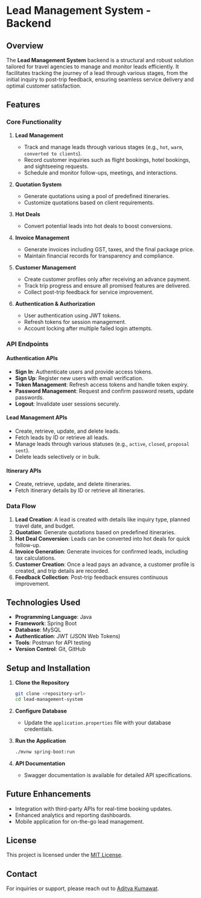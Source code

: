 # Lead Management System - Backend

## Overview

The **Lead Management System** backend is a structural and robust solution tailored for travel agencies to manage and monitor leads efficiently. It facilitates tracking the journey of a lead through various stages, from the initial inquiry to post-trip feedback, ensuring seamless service delivery and optimal customer satisfaction.

## Features

### Core Functionality

1. **Lead Management**
   - Track and manage leads through various stages (e.g., `hot`, `warm`, `converted to clients`).
   - Record customer inquiries such as flight bookings, hotel bookings, and sightseeing requests.
   - Schedule and monitor follow-ups, meetings, and interactions.

2. **Quotation System**
   - Generate quotations using a pool of predefined itineraries.
   - Customize quotations based on client requirements.

3. **Hot Deals**
   - Convert potential leads into hot deals to boost conversions.

4. **Invoice Management**
   - Generate invoices including GST, taxes, and the final package price.
   - Maintain financial records for transparency and compliance.

5. **Customer Management**
   - Create customer profiles only after receiving an advance payment.
   - Track trip progress and ensure all promised features are delivered.
   - Collect post-trip feedback for service improvement.

6. **Authentication & Authorization**
   - User authentication using JWT tokens.
   - Refresh tokens for session management.
   - Account locking after multiple failed login attempts.

### API Endpoints

#### Authentication APIs
- **Sign In**: Authenticate users and provide access tokens.
- **Sign Up**: Register new users with email verification.
- **Token Management**: Refresh access tokens and handle token expiry.
- **Password Management**: Request and confirm password resets, update passwords.
- **Logout**: Invalidate user sessions securely.

#### Lead Management APIs
- Create, retrieve, update, and delete leads.
- Fetch leads by ID or retrieve all leads.
- Manage leads through various statuses (e.g., `active`, `closed`, `proposal sent`).
- Delete leads selectively or in bulk.

#### Itinerary APIs
- Create, retrieve, update, and delete itineraries.
- Fetch itinerary details by ID or retrieve all itineraries.

### Data Flow

1. **Lead Creation**: A lead is created with details like inquiry type, planned travel date, and budget.
2. **Quotation**: Generate quotations based on predefined itineraries.
3. **Hot Deal Conversion**: Leads can be converted into hot deals for quick follow-up.
4. **Invoice Generation**: Generate invoices for confirmed leads, including tax calculations.
5. **Customer Creation**: Once a lead pays an advance, a customer profile is created, and trip details are recorded.
6. **Feedback Collection**: Post-trip feedback ensures continuous improvement.

## Technologies Used

- **Programming Language**: Java
- **Framework**: Spring Boot
- **Database**: MySQL
- **Authentication**: JWT (JSON Web Tokens)
- **Tools**: Postman for API testing
- **Version Control**: Git, GitHub

## Setup and Installation

1. **Clone the Repository**
   ```bash
   git clone <repository-url>
   cd lead-management-system
   ```

2. **Configure Database**
   - Update the `application.properties` file with your database credentials.

3. **Run the Application**
   ```bash
   ./mvnw spring-boot:run
   ```

4. **API Documentation**
   - Swagger documentation is available for detailed API specifications.

## Future Enhancements

- Integration with third-party APIs for real-time booking updates.
- Enhanced analytics and reporting dashboards.
- Mobile application for on-the-go lead management.

## License
This project is licensed under the [MIT License](LICENSE).

## Contact
For inquiries or support, please reach out to [Aditya Kumawat](mailto:kumawataditya105@gmail.com).
